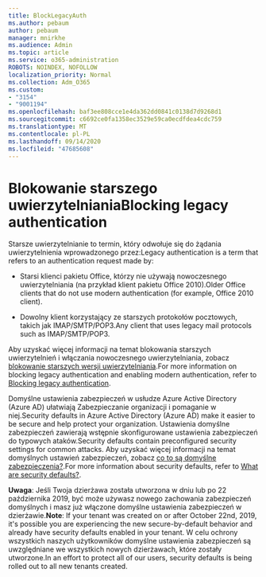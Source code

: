 ```yaml
---
title: BlockLegacyAuth
ms.author: pebaum
author: pebaum
manager: mnirkhe
ms.audience: Admin
ms.topic: article
ms.service: o365-administration
ROBOTS: NOINDEX, NOFOLLOW
localization_priority: Normal
ms.collection: Adm_O365
ms.custom:
- "3154"
- "9001194"
ms.openlocfilehash: baf3ee808cce1e4da362dd0841c0138d7d9268d1
ms.sourcegitcommit: c6692ce0fa1358ec3529e59ca0ecdfdea4cdc759
ms.translationtype: MT
ms.contentlocale: pl-PL
ms.lasthandoff: 09/14/2020
ms.locfileid: "47685608"
---
```

# <a name="blocking-legacy-authentication"></a><span data-ttu-id="45fd8-102">Blokowanie starszego uwierzytelniania</span><span class="sxs-lookup"><span data-stu-id="45fd8-102">Blocking legacy authentication</span></span>

<span data-ttu-id="45fd8-103">Starsze uwierzytelnianie to termin, który odwołuje się do żądania uwierzytelnienia wprowadzonego przez:</span><span class="sxs-lookup"><span data-stu-id="45fd8-103">Legacy authentication is a term that refers to an authentication request made by:</span></span>

- <span data-ttu-id="45fd8-104">Starsi klienci pakietu Office, którzy nie używają nowoczesnego uwierzytelniania (na przykład klient pakietu Office 2010).</span><span class="sxs-lookup"><span data-stu-id="45fd8-104">Older Office clients that do not use modern authentication (for example, Office 2010 client).</span></span>

- <span data-ttu-id="45fd8-105">Dowolny klient korzystający ze starszych protokołów pocztowych, takich jak IMAP/SMTP/POP3.</span><span class="sxs-lookup"><span data-stu-id="45fd8-105">Any client that uses legacy mail protocols such as IMAP/SMTP/POP3.</span></span>

<span data-ttu-id="45fd8-106">Aby uzyskać więcej informacji na temat blokowania starszych uwierzytelnień i włączania nowoczesnego uwierzytelniania, zobacz [blokowanie starszych wersji uwierzytelniania](https://docs.microsoft.com/azure/active-directory/conditional-access/concept-conditional-access-block-legacy-authentication).</span><span class="sxs-lookup"><span data-stu-id="45fd8-106">For more information on blocking legacy authentication and enabling modern authentication, refer to [Blocking legacy authentication](https://docs.microsoft.com/azure/active-directory/conditional-access/concept-conditional-access-block-legacy-authentication).</span></span>

<span data-ttu-id="45fd8-107">Domyślne ustawienia zabezpieczeń w usłudze Azure Active Directory (Azure AD) ułatwiają Zabezpieczanie organizacji i pomaganie w niej.</span><span class="sxs-lookup"><span data-stu-id="45fd8-107">Security defaults in Azure Active Directory (Azure AD) make it easier to be secure and help protect your organization.</span></span> <span data-ttu-id="45fd8-108">Ustawienia domyślne zabezpieczeń zawierają wstępnie skonfigurowane ustawienia zabezpieczeń do typowych ataków.</span><span class="sxs-lookup"><span data-stu-id="45fd8-108">Security defaults contain preconfigured security settings for common attacks.</span></span>
<span data-ttu-id="45fd8-109">Aby uzyskać więcej informacji na temat domyślnych ustawień zabezpieczeń, zobacz [co to są domyślne zabezpieczenia?](https://docs.microsoft.com/azure/active-directory/fundamentals/concept-fundamentals-security-defaults).</span><span class="sxs-lookup"><span data-stu-id="45fd8-109">For more information about security defaults, refer to [What are security defaults?](https://docs.microsoft.com/azure/active-directory/fundamentals/concept-fundamentals-security-defaults).</span></span> 

<span data-ttu-id="45fd8-110">**Uwaga**: Jeśli Twoja dzierżawa została utworzona w dniu lub po 22 października 2019, być może używasz nowego zachowania zabezpieczeń domyślnych i masz już włączone domyślne ustawienia zabezpieczeń w dzierżawie.</span><span class="sxs-lookup"><span data-stu-id="45fd8-110">**Note**:  If your tenant was created on or after October 22nd, 2019, it's possible you are experiencing the new secure-by-default behavior and already have security defaults enabled in your tenant.</span></span>  <span data-ttu-id="45fd8-111">W celu ochrony wszystkich naszych użytkowników domyślne ustawienia zabezpieczeń są uwzględniane we wszystkich nowych dzierżawach, które zostały utworzone.</span><span class="sxs-lookup"><span data-stu-id="45fd8-111">In an effort to protect all of our users, security defaults is being rolled out to all new tenants created.</span></span>
